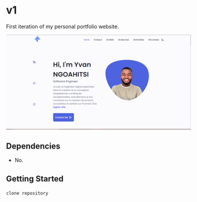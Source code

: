 # v1


First iteration of my personal portfolio website.

![demo](/assets/img/demo.PNG)

## Dependencies

- No.

## Getting Started

`clone repository`

